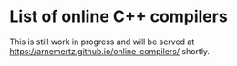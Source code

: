 # List of online C++ compilers

This is still work in progress and will be served at https://arnemertz.github.io/online-compilers/ shortly.
